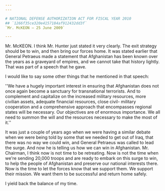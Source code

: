 ```yaml
---
---

# NATIONAL DEFENSE AUTHORIZATION ACT FOR FISCAL YEAR 2010
## `1266f35ce320e4157184af912432dd3f`
`Mr. McKEON — 25 June 2009`

---
```



Mr. McKEON. I think Mr. Hunter just stated it very clearly. The exit 
strategy should be to win, and then bring our forces home. It was 
stated earlier that General Petraeus made a statement that Afghanistan 
has been known over the years as a graveyard of empires, and we cannot 
take that history lightly. That was part of a speech that he gave.

I would like to say some other things that he mentioned in that 
speech:

''We have a hugely important interest in ensuring that Afghanistan 
does not once again become a sanctuary for transnational terrorists. 
And to complement and capitalize on the increased military resources, 
more civilian assets, adequate financial resources, close civil-
military cooperation and a comprehensive approach that encompasses 
regional states will be necessary. Our objectives are of enormous 
importance. We all need to summon the will and the resources necessary 
to make the most of it.''

It was just a couple of years ago when we were having a similar 
debate when we were being told by some that we needed to get out of 
Iraq, that there was no way we could win, and General Petraeus was 
called to lead the surge. And now he is telling us how we can win in 
Afghanistan. Mr. Chairman, I think now is not time to be retreating. 
Now is not the time when we're sending 20,000 troops and are ready to 
embark on this surge to win, to help the people of Afghanistan and 
preserve our national interests there. Now is the time to let the 
forces know that we support them. We support their mission. We want 
them to be successful and return home safely.

I yield back the balance of my time.